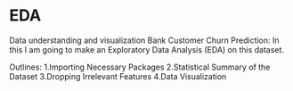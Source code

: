 # EDA
Data understanding and visualization 
Bank Customer Churn Prediction: In this I am going to make an Exploratory Data Analysis (EDA) on this dataset. 

Outlines:
1.Importing Necessary Packages
2.Statistical Summary of the Dataset
3.Dropping Irrelevant Features
4.Data Visualization
